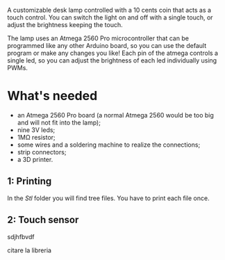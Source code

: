 A customizable desk lamp controlled with a 10 cents coin that acts as a touch control.
You can switch the light on and off with a single touch, or adjust the brightness keeping the touch.

The lamp uses an Atmega 2560 Pro microcontroller that can be programmed like any other Arduino board, so you can use the default program or make any changes you like!
Each pin of the atmega controls a single led, so you can adjust the brightness of each led individually using PWMs.

# What's needed
- an Atmega 2560 Pro board (a normal Atmega 2560 would be too big and will not fit into the lamp);
- nine 3V leds;
- 1MΩ resistor;
- some wires and a soldering machine to realize the connections;
- strip connectors;
- a 3D printer.

## 1: Printing
In the _Stl_ folder you will find tree files. You have to print each file once.

## 2: Touch sensor
sdjhfbvdf


citare la libreria



